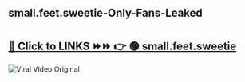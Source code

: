 
 ## small.feet.sweetie-Only-Fans-Leaked

# <h2><a href="https://clipsfans.com/small.feet.sweetie&ref=git">🔗 Click to LINKS ⏩⏩ 👉 🟢 small.feet.sweetie </a></h2>

<a href="https://clipsfans.com/small.feet.sweetie&ref=git" rel="nofollow" data-target="animated-image.originalLink"><img src="https://i.ibb.co.com/xMMVF88/686577567.gif" alt="Viral Video Original" style="max-width: 100%; display: inline-block;" data-target="animated-image.originalImage"></a>
